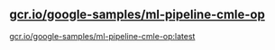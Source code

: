 
[gcr.io/google-samples/ml-pipeline-cmle-op](https://hub.docker.com/r/anjia0532/google-samples.ml-pipeline-cmle-op/tags/)
-----


[gcr.io/google-samples/ml-pipeline-cmle-op:latest](https://hub.docker.com/r/anjia0532/google-samples.ml-pipeline-cmle-op/tags/)


